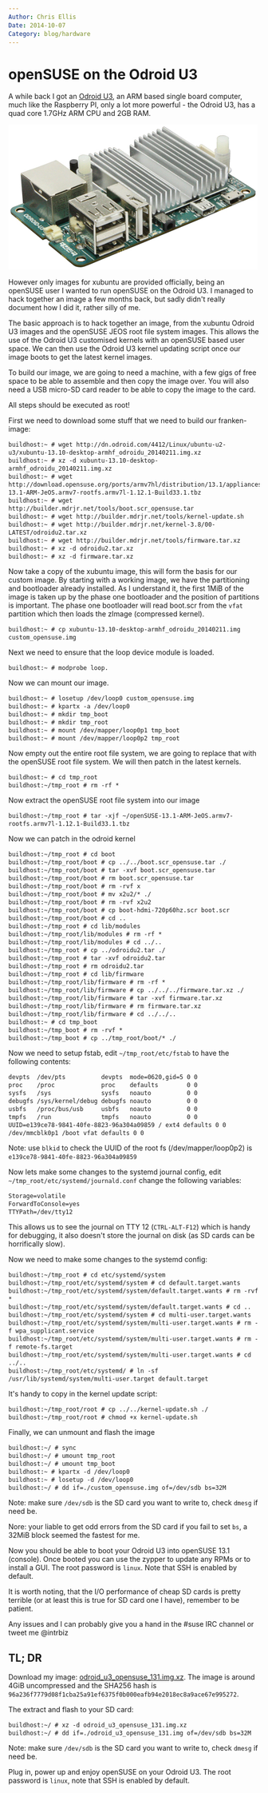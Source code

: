 ```yaml
---
Author: Chris Ellis
Date: 2014-10-07
Category: blog/hardware
---
```

# openSUSE on the Odroid U3

A while back I got an [Odroid U3](http://hardkernel.com/main/products/prdt_info.php?g_code=G138745696275), 
an ARM based single board computer, much like the Raspberry PI, only a lot more 
powerful - the Odroid U3, has a quad core 1.7GHz ARM CPU and 2GB RAM.

![The Odroid U3](/resources/odroid_u3.jpg)

However only images for xubuntu are provided officially, being an openSUSE user 
I wanted to run openSUSE on the Odroid U3.  I managed to hack together an image 
a few months back, but sadly didn't really document how I did it, rather silly 
of me.

The basic approach is to hack together an image, from the xubuntu Odroid U3 
images and the openSUSE JEOS root file system images.  This allows the use of 
the Odroid U3 customised kernels with an openSUSE based user space.  We can then 
use the Odroid U3 kernel updating script once our image boots to get the latest 
kernel images.

To build our image, we are going to need a machine, with a few gigs of free 
space to be able to assemble and then copy the image over.  You will also need 
a USB micro-SD card reader to be able to copy the image to the card.

All steps should be executed as root!

First we need to download some stuff that we need to build our franken-image:

    buildhost:~ # wget http://dn.odroid.com/4412/Linux/ubuntu-u2-u3/xubuntu-13.10-desktop-armhf_odroidu_20140211.img.xz
    buildhost:~ # xz -d xubuntu-13.10-desktop-armhf_odroidu_20140211.img.xz
    buildhost:~ # wget http://download.opensuse.org/ports/armv7hl/distribution/13.1/appliances/openSUSE-13.1-ARM-JeOS.armv7-rootfs.armv7l-1.12.1-Build33.1.tbz
    buildhost:~ # wget http://builder.mdrjr.net/tools/boot.scr_opensuse.tar
    buildhost:~ # wget http://builder.mdrjr.net/tools/kernel-update.sh
    buildhost:~ # wget http://builder.mdrjr.net/kernel-3.8/00-LATEST/odroidu2.tar.xz
    buildhost:~ # wget http://builder.mdrjr.net/tools/firmware.tar.xz
    buildhost:~ # xz -d odroidu2.tar.xz
    buildhost:~ # xz -d firmware.tar.xz

Now take a copy of the xubuntu image, this will form the basis for our custom 
image.  By starting with a working image, we have the partitioning and 
bootloader already installed.  As I understand it, the first 1MiB of the image 
is taken up by the phase one bootloader and the position of partitions is 
important.  The phase one bootloader will read boot.scr from the `vfat` 
partition which then loads the zImage (compressed kernel).

    buildhost:~ # cp xubuntu-13.10-desktop-armhf_odroidu_20140211.img custom_opensuse.img

Next we need to ensure that the loop device module is loaded.

    buildhost:~ # modprobe loop.

Now we can mount our image.

    buildhost:~ # losetup /dev/loop0 custom_opensuse.img
    buildhost:~ # kpartx -a /dev/loop0
    buildhost:~ # mkdir tmp_boot
    buildhost:~ # mkdir tmp_root
    buildhost:~ # mount /dev/mapper/loop0p1 tmp_boot
    buildhost:~ # mount /dev/mapper/loop0p2 tmp_root

Now empty out the entire root file system, we are going to replace that 
with the openSUSE root file system.  We will then patch in the latest kernels.

    buildhost:~ # cd tmp_root
    buildhost:~/tmp_root # rm -rf *

Now extract the openSUSE root file system into our image

    buildhost:~/tmp_root # tar -xjf ~/openSUSE-13.1-ARM-JeOS.armv7-rootfs.armv7l-1.12.1-Build33.1.tbz

Now we can patch in the odroid kernel

    buildhost:~/tmp_root # cd boot
    buildhost:~/tmp_root/boot # cp ../../boot.scr_opensuse.tar ./
    buildhost:~/tmp_root/boot # tar -xvf boot.scr_opensuse.tar
    buildhost:~/tmp_root/boot # rm boot.scr_opensuse.tar
    buildhost:~/tmp_root/boot # rm -rvf x
    buildhost:~/tmp_root/boot # mv x2u2/* ./
    buildhost:~/tmp_root/boot # rm -rvf x2u2
    buildhost:~/tmp_root/boot # cp boot-hdmi-720p60hz.scr boot.scr
    buildhost:~/tmp_root/boot # cd ..
    buildhost:~/tmp_root # cd lib/modules
    buildhost:~/tmp_root/lib/modules # rm -rf *
    buildhost:~/tmp_root/lib/modules # cd ../..
    buildhost:~/tmp_root # cp ../odroidu2.tar ./
    buildhost:~/tmp_root # tar -xvf odroidu2.tar
    buildhost:~/tmp_root # rm odroidu2.tar
    buildhost:~/tmp_root # cd lib/firmware
    buildhost:~/tmp_root/lib/firmware # rm -rf *
    buildhost:~/tmp_root/lib/firmware # cp ../../../firmware.tar.xz ./
    buildhost:~/tmp_root/lib/firmware # tar -xvf firmware.tar.xz
    buildhost:~/tmp_root/lib/firmware # rm firmware.tar.xz
    buildhost:~/tmp_root/lib/firmware # cd ../../..
    buildhost:~ # cd tmp_boot
    buildhost:~/tmp_boot # rm -rvf *
    buildhost:~/tmp_boot # cp ../tmp_root/boot/* ./

Now we need to setup fstab, edit `~/tmp_root/etc/fstab` to have the following contents:
    
    devpts  /dev/pts          devpts  mode=0620,gid=5 0 0
    proc    /proc             proc    defaults        0 0
    sysfs   /sys              sysfs   noauto          0 0
    debugfs /sys/kernel/debug debugfs noauto          0 0
    usbfs   /proc/bus/usb     usbfs   noauto          0 0
    tmpfs   /run              tmpfs   noauto          0 0
    UUID=e139ce78-9841-40fe-8823-96a304a09859 / ext4 defaults 0 0
    /dev/mmcblk0p1 /boot vfat defaults 0 0

Note: use `blkid` to check the UUID of the root fs (/dev/mapper/loop0p2) is `e139ce78-9841-40fe-8823-96a304a09859`

Now lets make some changes to the systemd journal config, edit `~/tmp_root/etc/systemd/journald.conf` 
change the following variables:

    Storage=volatile
    ForwardToConsole=yes
    TTYPath=/dev/tty12

This allows us to see the journal on TTY 12 (`CTRL-ALT-F12`) which is handy for 
debugging, it also doesn't store the journal on disk (as SD cards can be 
horrifically slow).

Now we need to make some changes to the systemd config:

    buildhost:~/tmp_root # cd etc/systemd/system
    buildhost:~/tmp_root/etc/systemd/system # cd default.target.wants
    buildhost:~/tmp_root/etc/systemd/system/default.target.wants # rm -rvf *
    buildhost:~/tmp_root/etc/systemd/system/default.target.wants # cd ..
    buildhost:~/tmp_root/etc/systemd/system # cd multi-user.target.wants
    buildhost:~/tmp_root/etc/systemd/system/multi-user.target.wants # rm -f wpa_supplicant.service
    buildhost:~/tmp_root/etc/systemd/system/multi-user.target.wants # rm -f remote-fs.target
    buildhost:~/tmp_root/etc/systemd/system/multi-user.target.wants # cd ../..
    buildhost:~/tmp_root/etc/systemd/ # ln -sf /usr/lib/systemd/system/multi-user.target default.target
    
It's handy to copy in the kernel update script:
    
    buildhost:~/tmp_root/root # cp ../../kernel-update.sh ./
    buildhost:~/tmp_root/root # chmod +x kernel-update.sh

Finally, we can unmount and flash the image

    buildhost:~/ # sync
    buildhost:~/ # umount tmp_root
    buildhost:~/ # umount tmp_boot
    buildhost:~ # kpartx -d /dev/loop0
    buildhost:~ # losetup -d /dev/loop0
    buildhost:~/ # dd if=./custom_opensuse.img of=/dev/sdb bs=32M

Note: make sure `/dev/sdb` is the SD card you want to write to, check `dmesg` if need be.

Nore: your liable to get odd errors from the SD card if you fail to set `bs`, a 32MiB 
block seemed the fastest for me.

Now you should be able to boot your Odroid U3 into openSUSE 13.1 (console).  Once 
booted you can use the zypper to update any RPMs or to install a GUI.  The root 
password is `linux`.  Note that SSH is enabled by default.

It is worth noting, that the I/O performance of cheap SD cards is pretty terrible
(or at least this is true for SD card one I have), remember to be patient.

Any issues and I can probably give you a hand in the #suse IRC channel or tweet me @intrbiz

## TL; DR

Download my image: [odroid_u3_opensuse_131.img.xz](http://files.intrbiz.net/odroid/odroid_u3_opensuse_131.img.xz).
The image is around 4GiB uncompressed and the SHA256 hash is `96a236f7779d08f1cba25a91ef6375f0b000eafb94e2018ec8a9ace67e995272`.

The extract and flash to your SD card:

    buildhost:~/ # xz -d odroid_u3_opensuse_131.img.xz
    buildhost:~/ # dd if=./odroid_u3_opensuse_131.img of=/dev/sdb bs=32M

Note: make sure `/dev/sdb` is the SD card you want to write to, check `dmesg` if need be.

Plug in, power up and enjoy openSUSE on your Odroid U3.  The root password is
`linux`, note that SSH is enabled by default.

